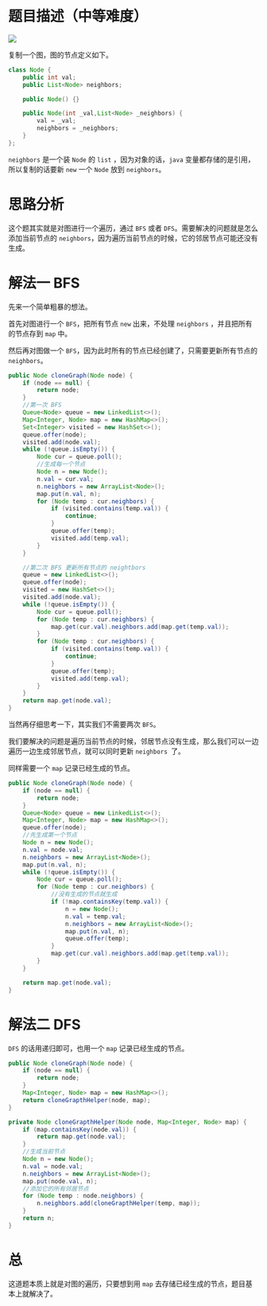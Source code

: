 # 题目描述（中等难度）

![](https://windliang.oss-cn-beijing.aliyuncs.com/133.jpg)

复制一个图，图的节点定义如下。

```java
class Node {
    public int val;
    public List<Node> neighbors;

    public Node() {}

    public Node(int _val,List<Node> _neighbors) {
        val = _val;
        neighbors = _neighbors;
    }
};
```

`neighbors` 是一个装 `Node` 的 `list` ，因为对象的话，`java`  变量都存储的是引用，所以复制的话要新 `new` 一个 `Node` 放到 `neighbors`。

# 思路分析

这个题其实就是对图进行一个遍历，通过 `BFS`  或者 `DFS`。需要解决的问题就是怎么添加当前节点的 `neighbors`，因为遍历当前节点的时候，它的邻居节点可能还没有生成。

# 解法一 BFS

先来一个简单粗暴的想法。

首先对图进行一个 `BFS`，把所有节点 `new` 出来，不处理 `neighbors` ，并且把所有的节点存到 `map` 中。

然后再对图做一个 `BFS`，因为此时所有的节点已经创建了，只需要更新所有节点的 `neighbors`。

```java
public Node cloneGraph(Node node) {
    if (node == null) {
        return node;
    }
    //第一次 BFS
    Queue<Node> queue = new LinkedList<>();
    Map<Integer, Node> map = new HashMap<>();
    Set<Integer> visited = new HashSet<>();
    queue.offer(node);
    visited.add(node.val);
    while (!queue.isEmpty()) {
        Node cur = queue.poll();
        //生成每一个节点
        Node n = new Node();
        n.val = cur.val;
        n.neighbors = new ArrayList<Node>();
        map.put(n.val, n);
        for (Node temp : cur.neighbors) {
            if (visited.contains(temp.val)) {
                continue;
            }
            queue.offer(temp);
            visited.add(temp.val);
        }
    }

    //第二次 BFS 更新所有节点的 neightbors
    queue = new LinkedList<>();
    queue.offer(node);
    visited = new HashSet<>();
    visited.add(node.val);
    while (!queue.isEmpty()) {
        Node cur = queue.poll();
        for (Node temp : cur.neighbors) {
            map.get(cur.val).neighbors.add(map.get(temp.val));
        }
        for (Node temp : cur.neighbors) {
            if (visited.contains(temp.val)) {
                continue;
            }
            queue.offer(temp);
            visited.add(temp.val);
        }
    }
    return map.get(node.val);
}

```

当然再仔细思考一下，其实我们不需要两次 `BFS`。

我们要解决的问题是遍历当前节点的时候，邻居节点没有生成，那么我们可以一边遍历一边生成邻居节点，就可以同时更新 `neighbors `了。

同样需要一个 `map` 记录已经生成的节点。

```java
public Node cloneGraph(Node node) {
    if (node == null) {
        return node;
    }
    Queue<Node> queue = new LinkedList<>();
    Map<Integer, Node> map = new HashMap<>();
    queue.offer(node);
    //先生成第一个节点
    Node n = new Node();
    n.val = node.val;
    n.neighbors = new ArrayList<Node>();
    map.put(n.val, n);
    while (!queue.isEmpty()) {
        Node cur = queue.poll();
        for (Node temp : cur.neighbors) {
            //没有生成的节点就生成
            if (!map.containsKey(temp.val)) {
                n = new Node();
                n.val = temp.val;
                n.neighbors = new ArrayList<Node>();
                map.put(n.val, n);
                queue.offer(temp);
            }
            map.get(cur.val).neighbors.add(map.get(temp.val));
        }
    }

    return map.get(node.val);
}
```

# 解法二 DFS

`DFS` 的话用递归即可，也用一个 `map` 记录已经生成的节点。

```java
public Node cloneGraph(Node node) {
    if (node == null) {
        return node;
    }
    Map<Integer, Node> map = new HashMap<>();
    return cloneGrapthHelper(node, map);
}

private Node cloneGrapthHelper(Node node, Map<Integer, Node> map) {
    if (map.containsKey(node.val)) {
        return map.get(node.val);
    }
    //生成当前节点
    Node n = new Node();
    n.val = node.val;
    n.neighbors = new ArrayList<Node>();
    map.put(node.val, n);
    //添加它的所有邻居节点
    for (Node temp : node.neighbors) {
        n.neighbors.add(cloneGrapthHelper(temp, map));
    }
    return n;
}
```

# 总

这道题本质上就是对图的遍历，只要想到用 `map` 去存储已经生成的节点，题目基本上就解决了。